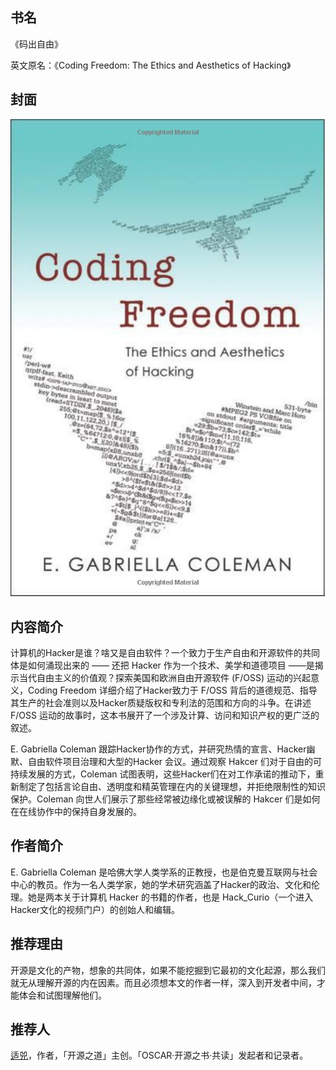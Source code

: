 ##  书名

《码出自由》

英文原名：《Coding Freedom: The Ethics and Aesthetics of Hacking》

## 封面

![](./face-image/coding-freedom.jpg)

## 内容简介

计算机的Hacker是谁？啥又是自由软件？一个致力于生产自由和开源软件的共同体是如何涌现出来的 —— 还把 Hacker 作为一个技术、美学和道德项目 ——是揭示当代自由主义的价值观？探索美国和欧洲自由开源软件 (F/OSS) 运动的兴起意义，Coding Freedom 详细介绍了Hacker致力于 F/OSS 背后的道德规范、指导其生产的社会准则以及Hacker质疑版权和专利法的范围和方向的斗争。在讲述 F/OSS 运动的故事时，这本书展开了一个涉及计算、访问和知识产权的更广泛的叙述。

E. Gabriella Coleman 跟踪Hacker协作的方式，并研究热情的宣言、Hacker幽默、自由软件项目治理和大型的Hacker 会议。通过观察 Hakcer 们对于自由的可持续发展的方式，Coleman 试图表明，这些Hacker们在对工作承诺的推动下，重新制定了包括言论自由、透明度和精英管理在内的关键理想，并拒绝限制性的知识保护。Coleman 向世人们展示了那些经常被边缘化或被误解的 Hakcer 们是如何在在线协作中的保持自身发展的。

## 作者简介
E. Gabriella Coleman  是哈佛大学人类学系的正教授，也是伯克曼互联网与社会中心的教员。作为一名人类学家，她的学术研究涵盖了Hacker的政治、文化和伦理。她是两本关于计算机 Hacker 的书籍的作者，也是 Hack_Curio（一个进入Hacker文化的视频门户）的创始人和编辑。

## 推荐理由

开源是文化的产物，想象的共同体，如果不能挖掘到它最初的文化起源，那么我们就无从理解开源的内在因素。而且必须想本文的作者一样，深入到开发者中间，才能体会和试图理解他们。

## 推荐人

[适兕](https://opensourceway.community/all_about_kuosi)，作者，「开源之道」主创。「OSCAR·开源之书·共读」发起者和记录者。